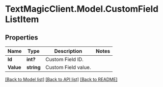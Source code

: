 # TextMagicClient.Model.CustomFieldListItem
## Properties

Name | Type | Description | Notes
------------ | ------------- | ------------- | -------------
**Id** | **int?** | Custom Field ID. | 
**Value** | **string** | Custom Field value. | 

[[Back to Model list]](../README.md#documentation-for-models) [[Back to API list]](../README.md#documentation-for-api-endpoints) [[Back to README]](../README.md)

